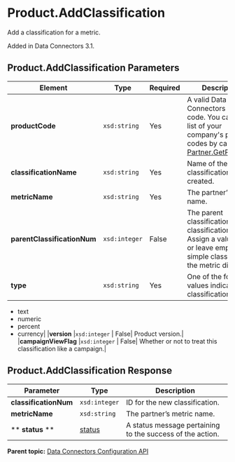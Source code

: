 # Product.AddClassification

Add a classification for a metric.

Added in Data Connectors 3.1.

## Product.AddClassification Parameters

|Element|Type|Required|Description|
|-------|----|--------|-----------|
| **productCode** | `xsd:string` | Yes| A valid Data Connectors product code. You can get a list of your company's product codes by calling [Partner.GetProducts](../integration_api/r_getProducts.md#).|
|**classificationName** |`xsd:string` | Yes| Name of the classification to be created.|
|**metricName** |`xsd:string` | Yes| The partner’s metric name.|
|**parentClassificationNum** |`xsd:integer` | False| The parent classification's classificationNum. Assign a value of 0 or leave empty if it is simple classifying the metric directly.|
|**type** |`xsd:string` | Yes| One of the following values indicating the classification type:

 -   text
-   numeric
-   percent
-   currency|
|**version** |`xsd:integer` | False| Product version.|
|**campaignViewFlag** |`xsd:integer` | False| Whether or not to treat this classification like a campaign.|

## Product.AddClassification Response

|Parameter|Type|Description|
|---------|----|-----------|
| **classificationNum** |`xsd:integer` | ID for the new classification.|
| **metricName** |`xsd:string` | The partner’s metric name.|
|** **status** ** | [status](../../data_types/r_datatype_status.md#) | A status message pertaining to the success of the action.|

**Parent topic:** [Data Connectors Configuration API](../../Genesis_API/config_api/c_genesis_api_config.md)

